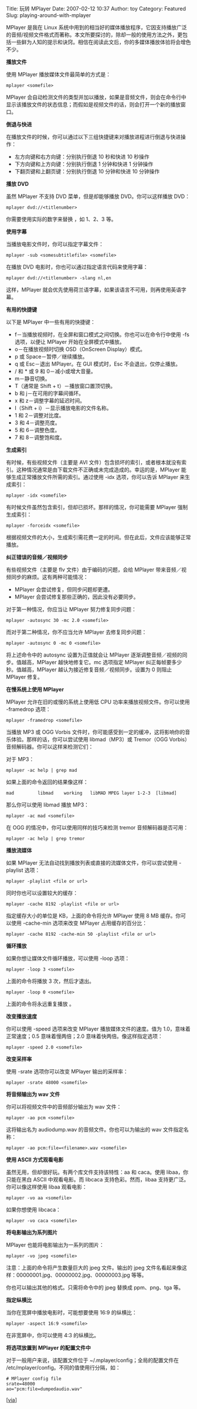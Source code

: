 Title: 玩转 MPlayer
Date: 2007-02-12 10:37
Author: toy
Category: Featured
Slug: playing-around-with-mplayer

MPlayer 是我在 Linux 系统中用到的相当好的媒体播放程序，它因支持播放广泛的音频/视频文件格式而著称。本文所要探讨的，除却一般的使用方法之外，更包括一些鲜为人知的提示和诀窍。相信在阅读此文后，你的多媒体播放体验将会增色不少。

<!-- PELICAN_END_SUMMARY -->

**播放文件**

使用 MPlayer 播放媒体文件最简单的方式是：

    mplayer <somefile>

MPlayer 会自动检测文件的类型并加以播放，如果是音频文件，则会在命令行中显示该播放文件的状态信息；而假如是视频文件的话，则会打开一个新的播放窗口。

**倒退与快进**

在播放文件的时候，你可以通过以下三组快捷键来对播放进程进行倒退与快进操作：

-   左方向键和右方向键：分别执行倒退 10 秒和快进 10 秒操作
-   下方向键和上方向键：分别执行倒退 1 分钟和快进 1 分钟操作
-   下翻页键和上翻页键：分别执行倒退 10 分钟和快进 10 分钟操作

**播放 DVD**

虽然 MPlayer 不支持 DVD 菜单，但是却能够播放 DVD。你可以这样播放 DVD：

    mplayer dvd://<titlenumber>

你需要使用实际的数字来替换 <titlenumber>，如 1、2、3 等。

**使用字幕**

当播放电影文件时，你可以指定字幕文件：

    mplayer -sub <somesubtitlefile> <somefile>

在播放 DVD 电影时，你也可以通过指定语言代码来使用字幕：

    mplayer dvd://<titlenumber> -slang nl,en

这样，MPlayer 就会优先使用荷兰语字幕，如果该语言不可用，则再使用英语字幕。

**有用的快捷键**

以下是 MPlayer 中一些有用的快捷键：

-   f－当播放视频时，在全屏和窗口模式之间切换。你也可以在命令行中使用 -fs
    选项，以便让 MPlayer 开始在全屏模式中播放。
-   o－在播放视频时切换 OSD（OnScreen Display）模式。
-   p 或 Space－暂停／继续播放。
-   q 或 Esc－退出 MPlayer。在 GUI 模式时，Esc 不会退出，仅停止播放。
-   / 和 * 或 9 和 0－减小或增大音量。
-   m－静音切换。
-   T（通常是 Shift + t）－播放窗口置顶切换。
-   b 和 j－在可用的字幕间循环。
-   x 和 z－调整字幕的延迟时间。
-   I（Shift + i）－显示播放电影的文件名称。
-   1 和 2－调整对比度。
-   3 和 4－调整亮度。
-   5 和 6－调整色度。
-   7 和 8－调整饱和度。

**生成索引**

有时候，有些视频文件（主要是 AVI 文件）包含损坏的索引，或者根本就没有索引。这种情况通常是由下载文件不正确或未完成造成的。幸运的是，MPlayer 能够生成正常播放文件所需的索引。通过使用 -idx 选项，你可以告诉 MPlayer 来生成索引：

    mplayer -idx <somefile>

有时候文件虽然包含索引，但却已损坏。那样的情况，你可能需要 MPlayer 强制生成索引：

    mplayer -forceidx <somefile>

根据视频文件的大小，生成索引需花费一定的时间。但在此后，文件应该能够正常播放。

**纠正错误的音频／视频同步**

有些视频文件（主要是 flv 文件）由于编码的问题，会给 MPlayer 带来音频／视频同步的麻烦。这有两种可能情况：

-   MPlayer 会尝试修复，但同步问题却更遭。
-   MPlayer 会尝试修复那些正确的，因此没有必要同步。

对于第一种情况，你应当让 MPlayer 努力修复同步问题：

    mplayer -autosync 30 -mc 2.0 <somefile>

而对于第二种情况，你不应当允许 MPlayer 去修复同步问题：

    mplayer -autosync 0 -mc 0 <somefile>

将上述命令中的 autosync 设置为正值就会让 MPlayer 逐渐调整音频／视频的同步。值越高，MPlayer 越快地修复它。mc 选项指定 MPlayer 纠正每帧要多少秒。值越高，MPlayer 越认为接近修复音频／视频同步。设置为 0 则阻止 MPlayer 修复。

**在慢系统上使用 MPlayer**

MPlayer 允许在旧的或慢的系统上使用低 CPU 功率来播放视频文件。你可以使用 -framedrop 选项：

    mplayer -framedrop <somefile>

当播放 MP3 或 OGG Vorbis 文件时，你可能感受到一定的缓冲，这将影响你的音乐体验。那样的话，你可以尝试使用 libmad（MP3）或 Tremor（OGG Vorbis）音频解码器。你可以这样来检测它们：

对于 MP3：

    mplayer -ac help | grep mad

如果上面的命令返回的结果像这样：

    mad         libmad    working   libMAD MPEG layer 1-2-3  [libmad]

那么你可以使用 libmad 播放 MP3：

    mplayer -ac mad <somefile>

在 OGG 的情况中，你可以使用同样的技巧来检测 tremor 音频解码器是否可用：

    mplayer -ac help | grep tremor

**播放流媒体**

如果 MPlayer 无法自动找到播放列表或直接的流媒体文件，你可以尝试使用 -playlist 选项：

    mplayer -playlist <file or url>

同时你也可以设置较大的缓存：

    mplayer -cache 8192 -playlist <file or url>

指定缓存大小的单位是 KB，上面的命令将允许 MPlayer 使用 8 MB 缓存。你可以使用 -cache-min 选项来改变 MPlayer 占用缓存的百分比：

    mplayer -cache 8192 -cache-min 50 -playlist <file or url>

**循环播放**

如果你想让媒体文件循环播放，可以使用 -loop 选项：

    mplayer -loop 3 <somefile>

上面的命令将播放 <somefile> 3 次，然后才退出。

    mplayer -loop 0 <somefile>

上面的命令将永远重复播放 <somefile>。

**改变播放速度**

你可以使用 -speed 选项来改变 MPlayer 播放媒体文件的速度。值为 1.0，意味着正常速度；0.5 意味着慢两倍；2.0 意味着快两倍。像这样指定选项：

    mplayer -speed 2.0 <somefile>

**改变采样率**

使用 -srate 选项你可以改变 MPlayer 输出的采样率：

    mplayer -srate 48000 <somefile>

**将音频输出为 wav 文件**

你可以将视频文件中的音频部分输出为 wav 文件：

    mplayer -ao pcm <somefile>

这将输出名为 audiodump.wav 的音频文件。你也可以为输出的 wav 文件指定名称：

    mplayer -ao pcm:file=<filename>.wav <somefile>

**使用 ASCII 方式观看电影**

虽然无用，但却很好玩。有两个库文件支持该特性：aa 和 caca。使用 libaa，你只能在黑白 ASCII 中观看电影。而 libcaca 支持色彩。然而，libaa 支持更广泛。你可以像这样使用 libaa 观看电影：

    mplayer -vo aa <somefile>

如果你想使用 libcaca：

    mplayer -vo caca <somefile>

**将电影输出为系列图片**

MPlayer 也能将电影输出为一系列的图片：

    mplayer -vo jpeg <somefile>

注意：上面的命令将产生数量巨大的 jpeg 文件。输出的 jpeg 文件名看起来像这样：00000001.jpg、00000002.jpg、00000003.jpg 等等。

你也可以输出其他的格式。只需将命令中的 jpeg 替换成 ppm、png、tga 等。

**指定纵横比**

当你在宽屏中播放电影时，可能想要使用 16:9 的纵横比：

    mplayer -aspect 16:9 <somefile>

在非宽屏中，你可以使用 4:3 的纵横比。

**将选项放置到 MPlayer 的配置文件中**

对于一般用户来说，该配置文件位于 ~/.mplayer/config；全局的配置文件在 /etc/mplayer/config。不同的值使用行分隔，如：

    # MPlayer config file
    srate=48000
    ao="pcm:file=dumpedaudio.wav"

[[via](http://www.linuxtutorialblog.com/post/tutorial-playing-around-with-mplayer)]
